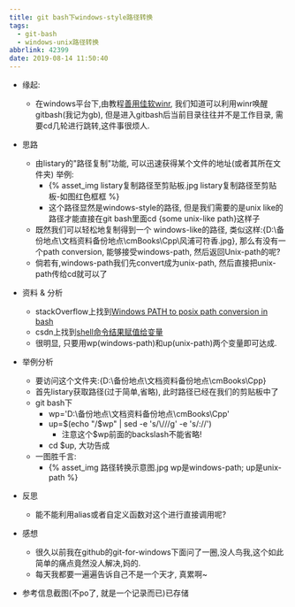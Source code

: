 ```yaml
---
title: git bash下windows-style路径转换
tags:
  - git-bash
  - windows-unix路径转换
abbrlink: 42399
date: 2019-08-14 11:50:40
---
```

- 缘起:
    - 在windows平台下,由教程[善用佳软winr](https://xbeta.info/win-run.htm), 我们知道可以利用winr唤醒gitbash(我记为gb), 但是进入gitbash后当前目录往往并不是工作目录, 需要cd几轮进行跳转,这件事很烦人.

- 思路
    - 由listary的"路径复制"功能, 可以迅速获得某个文件的地址(或者其所在文件夹) 举例:
        - {% asset_img listary复制路径至剪贴板.jpg listary复制路径至剪贴板-如图红色框框 %}
        - 这个路径显然是windows-style的路径, 但是我们需要的是unix like的路径才能直接在git bash里面cd {some unix-like path}这样子
    - 既然我们可以轻松地复制得到一个 windows-like的路径, 类似这样:{D:\备份地点\文档资料备份地点\cmBooks\Cpp\风浦可符香.jpg}, 那么有没有一个path conversion, 能够接受windows-path, 然后返回Unix-path的呢?
    - 倘若有,windows-path我们先convert成为unix-path, 然后直接把unix-path传给cd就可以了

- 资料 & 分析
    - stackOverflow上找到[Windows PATH to posix path conversion in bash](https://stackoverflow.com/questions/13701218/windows-path-to-posix-path-conversion-in-bash)
    - csdn上找到[shell命令结果赋值给变量](https://blog.csdn.net/zwt0909/article/details/52813388)
    - 很明显, 只要用wp(windows-path)和up(unix-path)两个变量即可达成.

- 举例分析
    - 要访问这个文件夹:{D:\备份地点\文档资料备份地点\cmBooks\Cpp}
    - 首先listary获取路径(过于简单,省略), 此时路径已经在我们的剪贴板中了
    - git bash下
        - wp='D:\备份地点\文档资料备份地点\cmBooks\Cpp'
        - up=$(echo "/$wp" | sed -e 's/\\/\//g' -e 's/://')
            - 注意这个$wp前面的backslash不能省略!
        - cd $up, 大功告成
    - 一图胜千言:
        - {% asset_img 路径转换示意图.jpg wp是windows-path; up是unix-path %}

- 反思
    - 能不能利用alias或者自定义函数对这个进行直接调用呢?

- 感想
    - 很久以前我在github的git-for-windows下面问了一圈,没人鸟我,这个如此简单的痛点竟然没人解决,妈的.
    - 每天我都要一遍遍告诉自己不是一个天才, 真累啊~

- 参考信息截图(不po了, 就是一个记录而已)已存储